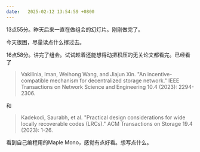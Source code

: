```yaml
---
date:   2025-02-12 13:54:59 +0800
---
```


13点55分。昨天后来一直在做组会的幻灯片。刚刚做完了。

今天很困，尽量读点什么撑过去。

16点58分。讲完了组会。试试趁着还能想得动把积压的无关论文都看完。已经看了

> Vakilinia, Iman, Weihong Wang, and Jiajun Xin. "An incentive-compatible mechanism for decentralized storage network." IEEE Transactions on Network Science and Engineering 10.4 (2023): 2294-2306.

和

> Kadekodi, Saurabh, et al. "Practical design considerations for wide locally recoverable codes (LRCs)." ACM Transactions on Storage 19.4 (2023): 1-26.

看到自己编程用的Maple Mono，感觉有点好看。想写点什么。